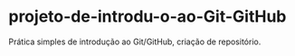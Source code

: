 # projeto-de-introdu-o-ao-Git-GitHub
Prática simples de introdução ao Git/GitHub, criação de repositório.
